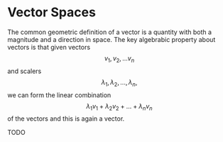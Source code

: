 # Vector Spaces

The common geometric definition of a vector is a quantity with both a magnitude and a direction in space. The key algebrabic property about vectors is that given vectors $$v_1, v_2, ... v_n$$ and scalers $$\lambda_1, \lambda_2, ..., \lambda_n,$$ we can form the linear combination $$\lambda_1v_1 + \lambda_2v_2 + ... + \lambda_nv_n$$ of the vectors and this is again a vector.

TODO
